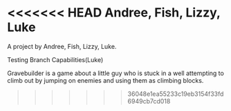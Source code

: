 <<<<<<< HEAD
Andree, Fish, Lizzy, Luke
=======
A project by Andree, Fish, Lizzy, Luke.

Testing Branch Capabilities(Luke)

Gravebuilder is a game about a little guy who is stuck in a well attempting to climb out by jumping on enemies and using them as climbing blocks.
>>>>>>> 36048e1ea55233c19eb3154f33fd6949cb7cd018
